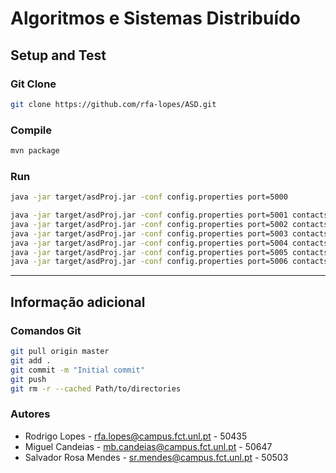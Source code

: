 # Algoritmos e Sistemas Distribuído

## Setup and Test

### Git Clone
```bash
git clone https://github.com/rfa-lopes/ASD.git
```

### Compile
```bash
mvn package
```

### Run
```bash
java -jar target/asdProj.jar -conf config.properties port=5000
```
```bash
java -jar target/asdProj.jar -conf config.properties port=5001 contacts=127.0.0.1:5000
java -jar target/asdProj.jar -conf config.properties port=5002 contacts=127.0.0.1:5000
java -jar target/asdProj.jar -conf config.properties port=5003 contacts=127.0.0.1:5001
java -jar target/asdProj.jar -conf config.properties port=5004 contacts=127.0.0.1:5000,127.0.0.1:5001,127.0.0.1:5002
java -jar target/asdProj.jar -conf config.properties port=5005 contacts=127.0.0.1:5002,127.0.0.1:5003,127.0.0.1:5004
java -jar target/asdProj.jar -conf config.properties port=5006 contacts=127.0.0.1:5004,127.0.0.1:5005

```

---

## Informação adicional

### Comandos Git
```bash
git pull origin master
git add .
git commit -m "Initial commit"
git push
git rm -r --cached Path/to/directories
```

### Autores
* Rodrigo Lopes - rfa.lopes@campus.fct.unl.pt - 50435
* Miguel Candeias - mb.candeias@campus.fct.unl.pt - 50647
* Salvador Rosa Mendes - sr.mendes@campus.fct.unl.pt - 50503

